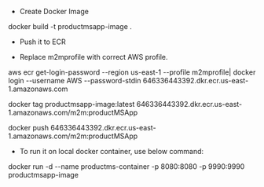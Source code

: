 * Create Docker Image

docker build -t productmsapp-image .

* Push it to ECR

* Replace m2mprofile with correct AWS profile.

aws ecr get-login-password --region us-east-1 --profile m2mprofile| docker login --username AWS --password-stdin 646336443392.dkr.ecr.us-east-1.amazonaws.com


docker tag productmsapp-image:latest 646336443392.dkr.ecr.us-east-1.amazonaws.com/m2m:productMSApp


docker push 646336443392.dkr.ecr.us-east-1.amazonaws.com/m2m:productMSApp


* To run it on local docker container, use below command:


docker run -d --name productms-container -p 8080:8080 -p 9990:9990  productmsapp-image
